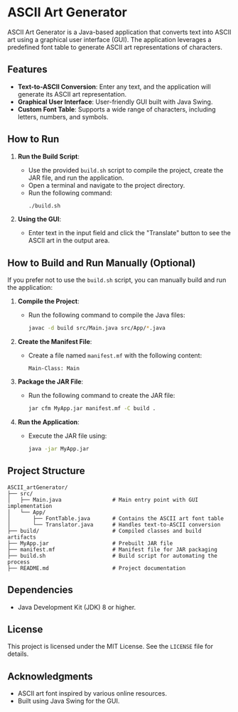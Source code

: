 # ASCII Art Generator

ASCII Art Generator is a Java-based application that converts text into ASCII art using a graphical user interface (GUI). The application leverages a predefined font table to generate ASCII art representations of characters.

## Features

- **Text-to-ASCII Conversion**: Enter any text, and the application will generate its ASCII art representation.
- **Graphical User Interface**: User-friendly GUI built with Java Swing.
- **Custom Font Table**: Supports a wide range of characters, including letters, numbers, and symbols.

## How to Run

1. **Run the Build Script**:
   - Use the provided `build.sh` script to compile the project, create the JAR file, and run the application.
   - Open a terminal and navigate to the project directory.
   - Run the following command:
     ```sh
     ./build.sh
     ```

2. **Using the GUI**:
   - Enter text in the input field and click the "Translate" button to see the ASCII art in the output area.

## How to Build and Run Manually (Optional)

If you prefer not to use the `build.sh` script, you can manually build and run the application:

1. **Compile the Project**:
   - Run the following command to compile the Java files:
     ```sh
     javac -d build src/Main.java src/App/*.java
     ```

2. **Create the Manifest File**:
   - Create a file named `manifest.mf` with the following content:
     ```
     Main-Class: Main
     ```

3. **Package the JAR File**:
   - Run the following command to create the JAR file:
     ```sh
     jar cfm MyApp.jar manifest.mf -C build .
     ```

4. **Run the Application**:
   - Execute the JAR file using:
     ```sh
     java -jar MyApp.jar
     ```

## Project Structure

```
ASCII_artGenerator/
├── src/
│   ├── Main.java                # Main entry point with GUI implementation
│   └── App/
│       ├── FontTable.java       # Contains the ASCII art font table
│       └── Translator.java      # Handles text-to-ASCII conversion
├── build/                       # Compiled classes and build artifacts
├── MyApp.jar                    # Prebuilt JAR file
├── manifest.mf                  # Manifest file for JAR packaging
├── build.sh                     # Build script for automating the process
├── README.md                    # Project documentation
```

## Dependencies

- Java Development Kit (JDK) 8 or higher.

## License

This project is licensed under the MIT License. See the `LICENSE` file for details.

## Acknowledgments

- ASCII art font inspired by various online resources.
- Built using Java Swing for the GUI.